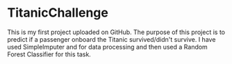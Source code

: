 # TitanicChallenge
This is my first project uploaded on GitHub. The purpose of this project is to predict if a passenger onboard the Titanic survived/didn't survive. I have used SimpleImputer and for data processing and then used a Random Forest Classifier for this task.
